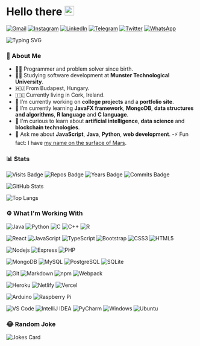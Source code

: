 # Hello there <img src="https://media.giphy.com/media/hvRJCLFzcasrR4ia7z/giphy.gif" width="25px">

[![Gmail](https://img.shields.io/badge/Gmail-D14836?style=for-the-badge&logo=gmail&logoColor=white)](mailto:patrik.szilagyi@mycit.ie)
[![Instagram](https://img.shields.io/badge/Instagram-E4405F?style=for-the-badge&logo=instagram&logoColor=white)](https://www.instagram.com/rickypsz)
[![LinkedIn](https://img.shields.io/badge/LinkedIn-0077B5?style=for-the-badge&logo=linkedin&logoColor=white)](https://www.linkedin.com/in/szpatrikrichard)
[![Telegram](https://img.shields.io/badge/Telegram-2CA5E0?style=for-the-badge&logo=telegram&logoColor=white)](https://t.me/szpricky)
[![Twitter](https://img.shields.io/badge/Twitter-1DA1F2?style=for-the-badge&logo=twitter&logoColor=white)](https://twitter.com/szpricky)
[![WhatsApp](https://img.shields.io/badge/WhatsApp-25D366?style=for-the-badge&logo=whatsapp&logoColor=white)](https://wa.link/eo5r84)

![Typing SVG](https://readme-typing-svg.herokuapp.com/?lines=I'm+Richárd+Szilágyi.;I+create+software+and+websites.;Solving+problems+and+writing+code.)

### 🤳 About Me

- 👨‍💻 Programmer and problem solver since birth.
- 👨‍🎓 Studying software development at **Munster Technological University**.
- 🇭🇺 From Budapest, Hungary.
- 🇮🇪 Currently living in Cork, Ireland.
- 🔭 I’m currently working on **college projects** and a **portfolio site**.
- 🌱 I’m currently learning **JavaFX framework**, **MongoDB**, **data structures and algorithms**, **R language** and **C language**.
- 🤔 I'm curious to learn about **artificial intelligence**, **data science** and **blockchain technologies**.
- 💬 Ask me about **JavaScript**, **Java**, **Python**, **web development**.
-⚡️ Fun fact: I have [my name on the surface of Mars](https://mars.nasa.gov/participate/send-your-name/orion-first-flight/?cn=409520).

### 📊 Stats

![Visits Badge](https://badges.pufler.dev/visits/szpricky/szpricky)
![Repos Badge](https://badges.pufler.dev/repos/szpricky)
![Years Badge](https://badges.pufler.dev/years/szpricky)
![Commits Badge](https://badges.pufler.dev/commits/monthly/szpricky)

![GitHub Stats](https://github-readme-stats.vercel.app/api?username=szpricky&show_icons=true&theme=radical)

![Top Langs](https://github-readme-stats.vercel.app/api/top-langs/?username=szpricky&layout=compact&theme=radical)

<!-- Repos:
[![Readme Card](https://github-readme-stats.vercel.app/api/pin/?username=szpricky&repo=guestbook-api)](https://github.com/szpricky/guestbook-api)
-->

### ⚙️ What I'm Working With

![Java](https://img.shields.io/badge/Java-070C19?style=for-the-badge&logo=java&logoColor=F89917&labelColor=121212)
![Python](https://img.shields.io/badge/Python-070C19?style=for-the-badge&logo=python&logoColor=14354C&labelColor=121212)
![C](https://img.shields.io/badge/C-070C19?style=for-the-badge&logo=c%2B%2B&logoColor=00599D&labelColor=121212)
![C++](https://img.shields.io/badge/C%2B%2B-070C19?style=for-the-badge&logo=c%2B%2B&logoColor=00599D&labelColor=121212)
![R](https://img.shields.io/badge/R-070C19?style=for-the-badge&logo=r&logoColor=276DC3&labelColor=121212)

![React](https://img.shields.io/badge/React-2F4A55?style=for-the-badge&logo=react&logoColor=61DAFB&labelColor=121212)
![JavaScript](https://img.shields.io/badge/JavaScript-2F4A55?style=for-the-badge&logo=javascript&logoColor=F7E018&labelColor=121212)
![TypeScript](https://img.shields.io/badge/TypeScript-2F4A55?style=for-the-badge&logo=typescript&logoColor=3178C6&labelColor=121212)
![Bootstrap](https://img.shields.io/badge/Bootstrap-2F4A55?style=for-the-badge&logo=bootstrap&logoColor=8511FA&labelColor=121212)
![CSS3](https://img.shields.io/badge/CSS3-2F4A55?style=for-the-badge&logo=css3&logoColor=264DE4&labelColor=121212)
![HTML5](https://img.shields.io/badge/HTML5-2F4A55?style=for-the-badge&logo=html5&logoColor=D35836&labelColor=121212)

![Nodejs](https://img.shields.io/badge/Nodejs-77D8AB?style=for-the-badge&logo=Node.js&logoColor=689F63&labelColor=121212)
![Express](https://img.shields.io/badge/Express-77D8AB?style=for-the-badge&logo=express&logoColor=515151&labelColor=121212)
![PHP](https://img.shields.io/badge/PHP-77D8AB?style=for-the-badge&logo=php&logoColor=787CB4&labelColor=121212)

![MongoDB](https://img.shields.io/badge/MongoDB-264061?style=for-the-badge&logo=mongodb&logoColor=00684A&labelColor=121212)
![MySQL](https://img.shields.io/badge/MySQL-264061?style=for-the-badge&logo=mysql&logoColor=00618A&labelColor=121212)
![PostgreSQL](https://img.shields.io/badge/PostgreSQL-264061?style=for-the-badge&logo=postgresql&logoColor=316192&labelColor=121212)
![SQLite](https://img.shields.io/badge/SQLite-264061?style=for-the-badge&logo=sqlite&logoColor=07405E&labelColor=121212)

![Git](https://img.shields.io/badge/Git-33113F?style=for-the-badge&logo=git&logoColor=F05030&labelColor=121212)
![Markdown](https://img.shields.io/badge/Markdown-33113F?style=for-the-badge&logo=markdown&logoColor=23A2E3&labelColor=121212)
![npm](https://img.shields.io/badge/NPM-33113F?style=for-the-badge&logo=npm&logoColor=C13534&labelColor=121212)
![Webpack](https://img.shields.io/badge/Webpack-33113F?style=for-the-badge&logo=webpack&logoColor=1C78C0&labelColor=121212)

![Heroku](https://img.shields.io/badge/Heroku-005A4E?style=for-the-badge&logo=heroku&logoColor=430098&labelColor=121212)
![Netlify](https://img.shields.io/badge/Netlify-005A4E?style=for-the-badge&logo=netlify&logoColor=23BDAE&labelColor=121212)
![Vercel](https://img.shields.io/badge/-Vercel-005A4E?style=for-the-badge&logo=vercel&logoColor=FFFFFF&labelColor=121212)

![Arduino](https://img.shields.io/badge/Arduino-12920D?style=for-the-badge&logo=arduino&logoColor=12989E&labelColor=121212)
![Raspberry Pi](https://img.shields.io/badge/Raspberry_Pi-12920D?style=for-the-badge&logo=raspberry-pi&logoColor=CE1D56&labelColor=121212)

![VS Code](https://img.shields.io/badge/-VSCode-%23007ACC?style=flat-square&logo=visual-studio-code)
![IntelliJ IDEA](https://img.shields.io/badge/IntelliJ_IDEA-fe2d5d?style=flat-square&logo=intellij-idea)
![PyCharm](https://img.shields.io/badge/PyCharm-1dd390?style=flat-square&logo=pycharm)
![Windows](https://img.shields.io/badge/Windows-0078D6?style=flat-square&logo=windows&logoColor=FFFFFF)
![Ubuntu](https://img.shields.io/badge/Ubuntu-E95420?style=flat-square&logo=ubuntu&logoColor=FFFFFF)


### 😂 Random Joke

![Jokes Card](https://readme-jokes.vercel.app/api)
